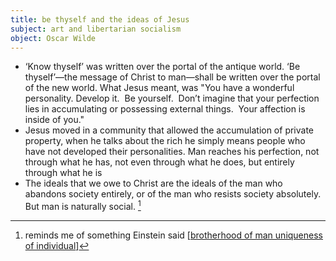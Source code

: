 ```yaml
---
title: be thyself and the ideas of Jesus
subject: art and libertarian socialism
object: Oscar Wilde
--- 
```

- ‘Know thyself’ was written over the portal of the antique world. ‘Be thyself’—the message of Christ to man—shall be written over the portal of the new world. What Jesus meant, was "You have a wonderful personality. Develop it.  Be yourself.  Don’t imagine that your perfection lies in accumulating or possessing external things.  Your affection is inside of you."
- Jesus moved in a community that allowed the accumulation of private property, when he talks about the rich he simply means people who have not developed their personalities. Man reaches his perfection, not through what he has, not even through what he does, but entirely through what he is
- The ideals that we owe to Christ are the ideals of the man who abandons society entirely, or of the man who resists society absolutely.  But man is naturally social. [^1]
  
[^1]: reminds me of something Einstein said [[brotherhood of man uniqueness of individual]]


[//begin]: # "Autogenerated link references for markdown compatibility"
[brotherhood of man uniqueness of individual]: brotherhood-of-man-uniqueness-of-individual "brotherhood of man uniqueness of individual"
[//end]: # "Autogenerated link references"